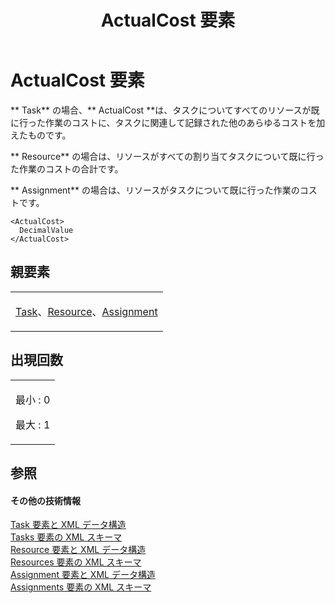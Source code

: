 ﻿---
title: ActualCost 要素
TOCTitle: ActualCost 要素
ms:assetid: 91560464-cbfd-46e1-9927-4ecaa218e84b
ms:mtpsurl: https://msdn.microsoft.com/ja-jp/library/Bb968591(v=office.12)
ms:contentKeyID: 16742245
ms.date: 06/30/2008
mtps_version: v=office.12
ms.translationtype: HT
---

# ActualCost 要素

** Task** の場合、** ActualCost **は、タスクについてすべてのリソースが既に行った作業のコストに、タスクに関連して記録された他のあらゆるコストを加えたものです。

** Resource** の場合は、リソースがすべての割り当てタスクについて既に行った作業のコストの合計です。

** Assignment** の場合は、リソースがタスクについて既に行った作業のコストです。

    <ActualCost>
      DecimalValue
    </ActualCost>

## 親要素

<table>
<colgroup>
<col style="width: 100%" />
</colgroup>
<tbody>
<tr class="odd">
<td><p><a href="task-element.md">Task</a>、<a href="resource-element.md">Resource</a>、<a href="assignment-element.md">Assignment</a></p></td>
</tr>
</tbody>
</table>


## 出現回数


<table>
<colgroup>
<col style="width: 100%" />
</colgroup>
<tbody>
<tr class="odd">
<td><p>最小 : 0</p>
<p>最大 : 1</p></td>
</tr>
</tbody>
</table>


## 参照

#### その他の技術情報

[Task 要素と XML データ構造](task-elements-and-xml-structure.md)  
[Tasks 要素の XML スキーマ](xml-schema-for-the-tasks-element.md)  
[Resource 要素と XML データ構造](resource-elements-and-xml-structure.md)  
[Resources 要素の XML スキーマ](xml-schema-for-the-resources-element.md)  
[Assignment 要素と XML データ構造](assignment-elements-and-xml-structure.md)  
[Assignments 要素の XML スキーマ](xml-schema-for-the-assignments-element.md)

